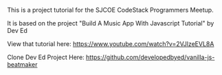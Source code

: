 This is a project tutorial for the SJCOE CodeStack Programmers Meetup.

It is based on the project "Build A Music App With Javascript Tutorial" by Dev Ed

View that tutorial here:  https://www.youtube.com/watch?v=2VJlzeEVL8A

Clone Dev Ed Project Here: https://github.com/developedbyed/vanilla-js-beatmaker